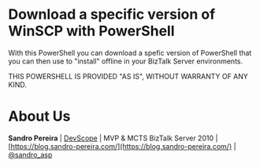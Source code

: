 # Download a specific version of WinSCP with PowerShell
With this PowerShell you can download a spefic version of PowerShell that you can then use to "install" offline in your BizTalk Server environments.
 
THIS POWERSHELL IS PROVIDED "AS IS", WITHOUT WARRANTY OF ANY KIND.

# About Us
**Sandro Pereira** | [DevScope](http://www.devscope.net/) | MVP & MCTS BizTalk Server 2010 | [https://blog.sandro-pereira.com/](https://blog.sandro-pereira.com/) | [@sandro_asp](https://twitter.com/sandro_asp)